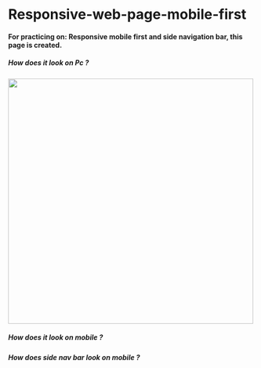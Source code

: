 # Responsive-web-page-mobile-first

#### For practicing on: Responsive mobile first and side navigation bar, this page is created.

##### How does it look on Pc ?
<img src="README assets/pc shots.jpeg" width="500"></img>

##### How does it look on mobile ?

##### How does side nav bar look on mobile ?
